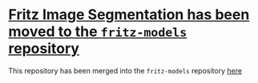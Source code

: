 # [Fritz Image Segmentation has been moved to the `fritz-models` repository](https://github.com/fritzlabs/fritz-models/tree/master/image_segmentation)
This repository has been merged into the `fritz-models` repository [here](https://github.com/fritzlabs/fritz-models/tree/master/image_segmentation)
